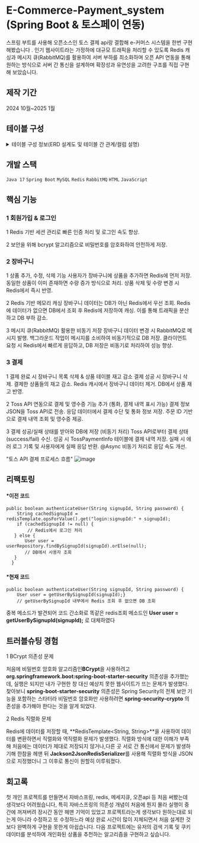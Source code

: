 # **E-Commerce-Payment_system (Spring Boot & 토스페이 연동)**
스프링 부트를 사용해 오픈소스인 토스 결제 api랑 결합해 e-커머스 시스템을 한번 구현 해봤습니다 . 인기 웹사이트라는 가정하에 대규모 트래픽을 처리할 수 있도록 Redis 캐싱과 메시지 큐(RabbitMQ)를 활용하여 서버 부하를 최소화하며 오픈 API 연동을 통해 원하는 방식으로 서버 간 통신을 설계하며 확장성과 유연성을 고려한 구조를 직접 구현해 보았습니다.
## 제작 기간
2024 10월~2025 1월

## 테이블 구성
<details>
  <summary>테이블 구성 정보(ERD 설계도 및 테이블 간 관계/컬럼 설명)</summary>

  ![image](https://github.com/user-attachments/assets/9f543a9e-347b-4fd8-bce3-f3170f30be48)

  1 유저 테이블


  ![image](https://github.com/user-attachments/assets/a58aa0ec-3044-4c76-bd76-c13eacb1ec17)

  유저의 기본 정보를 저장하는 테이블입니다.

    - **user_id**: 유저 번호 (BIGNINT UNSIGNED, 기본 키)
        -  `INT`를 사용할 수 있지만,유저 수가 많은 대규모 사이트라는 생각을 구현 함으로써 확장 가능성을 고려해 `BIGINT`를 사용함,@GeneratedValue(strategy = GenerationType.IDENTITY)설정으로 가입순서대로 번호 매기게 함
    - **name**: 유저 이름 (VARCHAR(255), NOT NULL)
    - **phone**: 유저 핸드폰 (VARCHAR(11), NOT NULL)
        - 핸드폰 번호 길이에 맞게 11자로 제한 함
    - **signup_id**: 유저 아이디 (VARCHAR(15), NOT NULL)
        - 아이디 길이를 15자로 제한, 중복 방지로 'JPA'에서 @Column(unique = true) 설정과 existsBySignupId(signupId) 메서드를 사용하여 회원가입 시 중복된 이메일이 저장되지 않도록 처리함.
    - **signup_password**:유저 비밀번호 (varchar(255), NOT NULL)
        - bcrypt라는 비밀번호 해싱 알고리즘을 사용함으로써 암호화된 비밀번호로 db에 저장되게 힘을 가함
    - **created_at**: 생성 날짜 (TIMESTAMP, NOT NULL)
    - **updated_at**: 업데이트 날짜 (datetime(6), NOT NULL)
        - 회원가입 정보 수정하면 최근에 언제 바꿨는지 시간 데이터 저장
     
     
  2 상품 테이블
  ![image](https://github.com/user-attachments/assets/a59509bb-d20f-4087-8267-672465a6b450)

  웹 사이트에 있는 모든 상품 정보들을 담고있는 테이블 입니다.

    - **prodcut_id**: 상품 번호 (BIGNINT UNSIGNED, 기본 키)
        - 상품 번호도`INT`를 사용할 수 있지만,수많은 상품 등록을 예상해 `BIGINT`를 사용함,@GeneratedValue(strategy = GenerationType.IDENTITY)설정으로 상품 등록 순서대로 번호 매기게함.
    - **name**: 상품 이름 (VARCHAR(255), NOT NULL)
    - **price**: 상품 가격(INT, NOT NULL)
    - **category**: 상품 종류 (VARCHAR(255), NOT NULL)
    - **country**: 상품 이름 (VARCHAR(255), NOT NULL)
    - **manufacturer**: 제조 업체 (VARCHAR(255), NOT NULL)
    - **quantity**: 재고 수량 (INT, NOT NULL)
      


  3 장바구니 테이블
  ![image](https://github.com/user-attachments/assets/4de8cfa4-b2f2-4280-bb57-06b00b80ad18)

  유저들의 장바구니 데이터를 담고 있는 테이블입니다
  


   - **cart_id**: 유저 번호 (BIGNINT UNSIGNED, 기본 키)
        - 수많은 장바구니 데이터 등록을 예상해 `BIGINT`를 사용함,@GeneratedValue(strategy = GenerationType.IDENTITY)설정으로 장바구니 생성 순서대로 번호 매기게함.
   - **prodcut_id**: 상품 이름 (BIGNINT UNSIGNED, 유니크 키)
        - 상품 테이블의 상품 ID를 참조하는 외래 키로, 장바구니에 상품이 추가되면 해당 상품의 번호가 저장됨 이후 상품 번호를 활용하여 상품 테이블에서 가격 및 재고 수량을 조회하여 표시함.
   - **user_id**: 상품 이름 (BIGNINT UNSIGNED, 유니크 키)
        - 유저 테이블의 ID를 참조하는 외래 키로, 장바구니가 특정 사용자에게 속하도록 설정됨 로그인한 사용자의 user_id를 기반으로 장바구니 목록을 조회하여 해당 사용자의 장바구니 정보를 가져올 수 있음.
   - **signup_id**: 유저 아이디 (VARCHAR(15), NOT NULL)
   - **quantity**: 재고 수량 (INT, NOT NULL)
       - 사용자가 장바구니에 추가한 상품의 개수를 저장하는 필드 동일한 상품을 여러 개 담을 경우, 해당 상품의 quantity 값이 증가함 또한 추가하기전 상품 id를 통해 재고가 남아있는지 확인
   - **created_at**: 생성 날짜 (TIMESTAMP, NOT NULL)
   - **updated_at**: 업데이트 날짜 (datetime(6), NOT NULL)
       - 장바구니 추가/삭제/변경하면 최근에 언제 바꿨는지 시간 데이터 저장.
   
  

  4 사이트 결제기록 테이블
  ![image](https://github.com/user-attachments/assets/fba95565-867d-4a2b-b24c-7d5218f3c819)

  사이트에서 유저가 언제, 어떤 상품을 얼마나 구매했는지 또는 결제가 성공했는지 실패했는지를 기록하는 DB 테이블입니다.
   - **web_payment_id**:결제 번호 (BIGNINT UNSIGNED, 기본 키)
        - 수많은 결제를 예상해 `BIGINT`를 사용함,@GeneratedValue(strategy = GenerationType.IDENTITY)설정으로 결제 순서대로 번호 매기게함.
   - **user_id**: 유저 번호 (BIGNINT UNSIGNED, 유니크 키)
        - 유저 테이블의 ID를 참조하는 외래 키로, 장바구니가 특정 사용자에게 속하도록 설정됨 로그인한 사용자의 user_id를 기반으로 장바구니 목록을 조회하여 해당 사용자의 장바구니 정보를 가져올 수 있음.
   - **signup_id**: 유저 아이디 (VARCHAR(15), NOT NULL)
   - **total_quantity**: 총 수량 (INT, NOT NULL)
       - 결제하려고 하는 상품들의 총 수량을 나타냄
   - **total_price**: 총 가격 (INT, NOT NULL)
       - 결제하려고 하는 상품들의 수량과 가격들을 곱해서 총 가격을 나타냄
   - **customer_name  **: 유저 이름 (VARCHAR(255), NOT NULL)
       - user_id를 기반으로 유저 테이블에서 가져온 이름을 저장하여, 결제 내역에서 결제자의 이름을 명확히 식별할 수 있도록 함.
   - **customer_phone **: 유저 아이디 (VARCHAR(255), NOT NULL)
       - user_id를 기반으로 유저 테이블에서 가져온 이름을 저장하여, 결제 내역에서 결제자의 전화번호를 명확히 식별할 수 있도록 함.
   - **payment_status**: 결제 상태 (VARCHAR(255), NOT NULL)
       - **초기값은 "보류"이며, 결제 진행 상황에 따라 "결제 성공" 또는 "결제 실패"로 변경됨. 서버에서 결제 시스템과 연동하여 해당 값을 업데이트함
   - **created_at**: 생성 날짜 (TIMESTAMP, NOT NULL)


  5 토스페이 결제 테이블
  ![image](https://github.com/user-attachments/assets/316c3f78-12fd-410b-a70c-48e0d1055e86)

  토스페이 결제 API를 통해 처리된 결제 내역을 저장하는 테이블입니다. 해당 테이블을 통해 특정 사용자의 결제 상태를 확인합니다.

   - **toss_payment_id**:토스 결제 번호 (BIGNINT UNSIGNED, 기본 키)
        - 수많은 결제를 예상해 `BIGINT`를 사용함,@GeneratedValue(strategy = GenerationType.IDENTITY)설정으로 결제 순서대로 번호 매기게함.
   - **payment_method **: 결제 방법 (VARCHAR(255), NOT NULL)
        - 무통장 입금,카드 결제,토스 페이 결제 등.
   - **currency**: 통화 (varchar(255) , NOT NULL)
   - **total_price**: 총 가격 (INT, NOT NULL)
       - 서버에서 결제하려고 하는 상품들의 총 가격 정보를 받아와 저장
   - **total_amount **: 총 금액 (INT, NOT NULL)
       - 토스 자체에 할인 된 금액 포함해서 총 금액이 저장 됨
   - **customer_name **: 유저 이름 (VARCHAR(255), NOT NULL)
       -  user_id를 이용해 User 테이블에서 유저의 이름을 가져와 결제 정보 테이블에 직접 저장
   - **customer_phone **: 유저 핸드폰 (VARCHAR(255), NOT NULL)
       - user_id를 이용해 User 테이블에서 유저의 전화번호를 가져와 결제 정보 테이블에 직접 저장
   - **discount**: 할인 금액 (INT, NOT NULL)
       - 토스 페이에서 할인 된 금액을 나타냄
   - **payment_time**: 생성 날짜 (TIMESTAMP, NOT NULL)  




  

  
  </details>




##  개발 스택  
`Java 17` `Spring Boot` `MySQL` `Redis` `RabbitMQ` `HTML` `JavaScript`

## 핵심 기능
### 1 회원가입 & 로그인

1 Redis 기반 세션 관리로 빠른 인증 처리 및 로그인 속도 향상.

2 보안을 위해 bcrypt 알고리즘으로 비밀번호를 암호화하여 안전하게 저장.

### 2 장바구니
1 상품 추가, 수정, 삭제 기능
사용자가 장바구니에 상품을 추가하면 Redis에 먼저 저장.
동일한 상품이 이미 존재하면 수량 증가 방식으로 처리.
상품 삭제 및 수량 변경 시 Redis에서 즉시 반영.

2 Redis 기반 메모리 캐싱
장바구니 데이터는 DB가 아닌 Redis에서 우선 조회.
Redis에 데이터가 없으면 DB에서 조회 후 Redis에 저장하여 캐싱.
이를 통해 트래픽을 분산하고 DB 부하 감소.

3 메시지 큐(RabbitMQ) 활용한 비동기 저장
장바구니 데이터 변경 시 RabbitMQ로 메시지 발행.
백그라운드 작업이 메시지를 소비하여 비동기적으로 DB 저장.
클라이언트 요청 시 Redis에서 빠르게 응답하고, DB 저장은 비동기로 처리하여 성능 향상.

### 3 결제
1 결제 완료 시 장바구니 목록 삭제 & 상품 테이블 재고 감소
결제 성공 시 장바구니 삭제.
결제한 상품들의 재고 감소.
Redis 캐시에서 장바구니 데이터 제거.
DB에서 상품 재고 반영.

2 Toss API 연동으로 결제 및 영수증 기능 추가 (통화, 결제 내역 표시 가능)
결제 정보 JSON을 Toss API로 전송.
응답 데이터에서 결제 수단 및 통화 정보 저장.
주문 ID 기반으로 결제 내역 조회 및 영수증 제공.

3 결제 성공/실패 상태를 받아와 DB에 저장 (비동기 처리)
Toss API로부터 결제 상태(success/fail) 수신.
성공 시 TossPaymentInfo 테이블에 결제 내역 저장.
실패 시 에러 로그 기록 및 사용자에게 실패 응답 반환.
@Async 비동기 처리로 응답 속도 개선.

"토스 API 결제 프로세스 흐름"
![image](https://github.com/user-attachments/assets/bdaa700f-277b-40dc-b4dd-0623d85faba2)

## 리팩토링

#### *이전 코드
    public boolean authenticateUser(String signupId, String password) {
        String cachedSignupId = redisTemplate.opsForValue().get("login:signupId:" + signupId);
        if (cachedSignupId != null) {
            // Redis에서 로그인 처리
       } else {
           User user = userRepository.findBySignupId(signupId).orElse(null);
           // DB에서 사용자 조회
       }
      }
#### *현재 코드 

    public boolean authenticateUser(String signupId, String password) {
        User user = getUserBySignupId(signupId);}
        // getUserBySignupId 내부에서 Redis 조회 후 없으면 DB 조회
   

중복 메소드가 발견되어 코드 간소화로 똑같은 redis조회 메소드인 **User user = getUserBySignupId(signupId);** 로 대체하였다

## 트러블슈팅 경험

1 BCrypt 의존성 문제

처음에 비밀번호 암호화 알고리즘인**BCrypt**을 사용하려고 **org.springframework.boot:spring-boot-starter-security** 의존성을 추가했는데, 실행은 되지만 내가 구현한 창 대신 예상치 못한 웹사이트가 뜨는 문제가 발생했다. 찾아보니 **spring-boot-starter-security** 의존성은 Spring Security의 전체 보안 기능을 포함하는 스타터라 비밀번호 암호화만 사용하려면 **spring-security-crypto** 의존성을 추가해야 한다는 것을 알게 되었다.

2 Redis 직렬화 문제

Redis에 데이터를 저장할 때, **RedisTemplate<String, String>**을 사용하여 데이터를 변환하면서 직렬화와 역직렬화 문제가 발생했다. 직렬화 방식에 대한 이해가 부족해 처음에는 데이터가 제대로 저장되지 않거나,다른 곳 서로 간 통신에서 문제가 발생하기해 한참을 헤맨 뒤  **Jackson2JsonRedisSerializer**를 사용해 직렬화 방식을 JSON으로 지정했더니 그 이후로 통신이 원할히 이루워졌다.

## 회고록
첫 개인 프로젝트를 만들면서 자바스프링, redis, 메세지큐, 오픈api 등 처음 써봤는데 생각보다 어려웠습니다, 특히 자바스프링의 의존성 개념이 처음에 뭔지 몰라 실행이 중간에 꺼져버려 장시간 동안 헤맨 기억이 있었고 프로젝트라는게 생각보다 원하는대로 되는게 아니라 수정하고 또 수정하느라 예상 완료 시간이 많이 지체되면서 처음 설계한 것 보다 완벽하게 구현을 못한게 아쉽습니다. 다음 프로젝트에는 유저의 검색 기록 및 쿠키 데이터를 분석하여 개인화된 상품을 추천하는 알고리즘을 구현하고 싶습니다.
